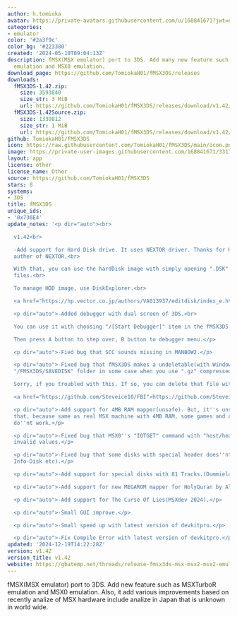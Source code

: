 ```yaml
---
author: h.tomioka
avatar: https://private-avatars.githubusercontent.com/u/168841671?jwt=eyJhbGciOiJIUzI1NiIsInR5cCI6IkpXVCJ9.eyJpc3MiOiJnaXRodWIuY29tIiwiYXVkIjoicmF3LmdpdGh1YnVzZXJjb250ZW50LmNvbSIsImtleSI6ImtleTEiLCJleHAiOjE3MzQ2MjU5MjAsIm5iZiI6MTczNDYyNDcyMCwicGF0aCI6Ii91LzE2ODg0MTY3MSJ9.PKbzcSrkOmrpgTM1GoIaqgvsRg1wyqPt8qnVC98dOAk&v=4
categories:
- emulator
color: '#2a3f9c'
color_bg: '#223380'
created: '2024-05-10T09:04:13Z'
description: fMSX(MSX emulator) port to 3DS. Add many new feature such as MSXTurboR
  emulation and MSX0 emulation.
download_page: https://github.com/TomiokaH01/fMSX3DS/releases
downloads:
  fMSX3DS-1.42.zip:
    size: 3593840
    size_str: 3 MiB
    url: https://github.com/TomiokaH01/fMSX3DS/releases/download/v1.42/fMSX3DS-1.42.zip
  fMSX3DS-1.42Source.zip:
    size: 1330812
    size_str: 1 MiB
    url: https://github.com/TomiokaH01/fMSX3DS/releases/download/v1.42/fMSX3DS-1.42Source.zip
github: TomiokaH01/fMSX3DS
icon: https://raw.githubusercontent.com/TomiokaH01/fMSX3DS/main/icon.png
image: https://private-user-images.githubusercontent.com/168841671/331778903-f7ffcd0d-c1e9-4db4-a4ee-03b29ebc79b5.png?jwt=eyJhbGciOiJIUzI1NiIsInR5cCI6IkpXVCJ9.eyJpc3MiOiJnaXRodWIuY29tIiwiYXVkIjoicmF3LmdpdGh1YnVzZXJjb250ZW50LmNvbSIsImtleSI6ImtleTUiLCJleHAiOjE3MjM0MTcyNDAsIm5iZiI6MTcyMzQxNjk0MCwicGF0aCI6Ii8xNjg4NDE2NzEvMzMxNzc4OTAzLWY3ZmZjZDBkLWMxZTktNGRiNC1hNGVlLTAzYjI5ZWJjNzliNS5wbmc_WC1BbXotQWxnb3JpdGhtPUFXUzQtSE1BQy1TSEEyNTYmWC1BbXotQ3JlZGVudGlhbD1BS0lBVkNPRFlMU0E1M1BRSzRaQSUyRjIwMjQwODExJTJGdXMtZWFzdC0xJTJGczMlMkZhd3M0X3JlcXVlc3QmWC1BbXotRGF0ZT0yMDI0MDgxMVQyMjU1NDBaJlgtQW16LUV4cGlyZXM9MzAwJlgtQW16LVNpZ25hdHVyZT03ZjA3MjE1NGNhZTM1NmNjODQyOWI0NTU3ZGZmZjM4YzdiNzQyYzVlYTFjYjYwYzJjMzllZmIxZjIwZDlmN2M0JlgtQW16LVNpZ25lZEhlYWRlcnM9aG9zdCZhY3Rvcl9pZD0wJmtleV9pZD0wJnJlcG9faWQ9MCJ9.hTvWFkt8-Lo3mxlhW7mNxgO6H6uXSIf_B7dfbUojzEc
layout: app
license: other
license_name: Other
source: https://github.com/TomiokaH01/fMSX3DS
stars: 8
systems:
- 3DS
title: fMSX3DS
unique_ids:
- '0x736E4'
update_notes: '<p dir="auto"><br>

  v1.42<br>

  -Add support for Hard Disk drive. It uses NEXTOR driver. Thanks for Konamiman, the
  auther of NEXTOR,<br>

  With that, you can use the hardDisk image with simply opening ".DSK" disk image
  files.<br>

  To manage HDD image, use DiskExplorer.<br>

  <a href="https://hp.vector.co.jp/authors/VA013937/editdisk/index_e.html" rel="nofollow">https://hp.vector.co.jp/authors/VA013937/editdisk/index_e.html</a></p>

  <p dir="auto">-Added debugger with dual screen of 3DS.<br>

  You can use it with choosing "/[Start Debugger]" item in the fMSX3DS system menu.<br>

  Then press A button to step over, B button to debugger menu.</p>

  <p dir="auto">-Fied bug that SCC sounds missing in MANBOW2.</p>

  <p dir="auto">-Fixed bug that fMSX3DS makes a undeletable(with Windows) file in
  "/FMSX3DS/SAVEDISK" folder in some case when you use ".gz" compressed disk files.<br>

  Sorry, if you troubled with this. If so, you can delete that file with FBI.<br>

  <a href="https://github.com/Steveice10/FBI">https://github.com/Steveice10/FBI</a></p>

  <p dir="auto">-Add support for 4MB RAM mapper(unsafe). But, it''s unsafe to use
  that, because same as real MSX machine with 4MB RAM, some games and applications
  do''nt work.</p>

  <p dir="auto">-Fixed bug that MSX0''s "IOTGET" command with "host/heap" node shows
  invalid values.</p>

  <p dir="auto">-Fixed bug that some disks with special header does''nt work(MSX-Fun
  Info-Disk etc).</p>

  <p dir="auto">-Add support for special disks with 81 Tracks.(Dummieland etc).</p>

  <p dir="auto">-Add support for new MEGAROM mapper for HolyQuran by Al Alamiah.</p>

  <p dir="auto">-Add support for The Curse Of Lies(MSXdev 2024).</p>

  <p dir="auto">-Small GUI improve.</p>

  <p dir="auto">-Small speed up with latest version of devkitpro.</p>

  <p dir="auto">-Fix Compile Error with latest version of devkitpro.</p>'
updated: '2024-12-19T14:22:28Z'
version: v1.42
version_title: v1.42
website: https://gbatemp.net/threads/release-fmsx3ds-msx-msx2-msx2-emulator-with-new-feature-for-3ds.637072/
---
```

fMSX(MSX emulator) port to 3DS. Add new feature such as MSXTurboR emulation and MSX0 emulation.
Also, it add various improvements based on recently analize of MSX hardware
include analize in Japan that is unknown in world wide.